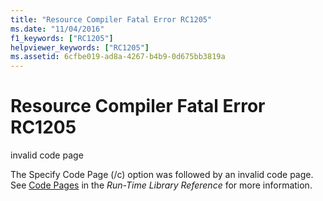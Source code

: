 ```yaml
---
title: "Resource Compiler Fatal Error RC1205"
ms.date: "11/04/2016"
f1_keywords: ["RC1205"]
helpviewer_keywords: ["RC1205"]
ms.assetid: 6cfbe019-ad8a-4267-b4b9-0d675bb3819a
---
```

# Resource Compiler Fatal Error RC1205

invalid code page

The Specify Code Page (/c) option was followed by an invalid code page. See [Code Pages](../../c-runtime-library/code-pages.md) in the *Run-Time Library Reference* for more information.
